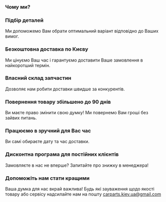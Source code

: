 
### Чому ми?

### Підбір деталей
Ми допоможемо Вам обрати оптимальний варіант відповідно до Ваших вимог.

### Безкоштовна доставка по Києву
Ми цінуємо Ваш час і гарантуємо доставити Ваше замовлення в найкоротший термін.

### Власний склад запчастин
Дозволяє нам робити доставки швидше за конкурентів.

### Повернення товару збільшено до 90 днів
Ви маєте право змінити свою думку! Ми повернемо Вам гроші без зайвих питань.

### Працюємо в зручний для Вас час
Ви самі обираєте дату та час доставки.

### Дисконтна програма для постійних клієнтів
Замовляєте в нас не вперше? Запитайте про знижку в менеджера!

### Допоможіть нам стати кращими
Ваша думка для нас вкрай важлива! Будь які зауваження щодо якості товару або сервісу надсилайте нам на пошту carparts.kiev.ua@gmail.com

